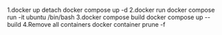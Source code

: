 1.docker up detach
docker compose up -d
2.docker run
docker compose run -it ubuntu /bin/bash
3.docker compose build
docker compose up --build
4.Remove all containers
docker container prune -f
